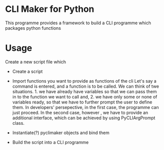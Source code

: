 # CLI Maker for Python

This programme provides a framework to build a CLI programme which packages python functions



# Usage 
Create a new script file which

- Create a script
- Import functions you want to provide as functions of the cli
    Let's say a command is entered, and a function is to be called. We can think of twe situations. 1. we have already have variables so that we can pass them in to the function we want to call and, 2. we have only some or none of variables ready, so that we have to further prompt the user to define them. In developers' persepective, in the first case, the programme can just proceed. In the second case, however , we have to provide an additional interface, which can be achieved by using PyCLIArgPrompt class.

- Instantiate(?) pyclimaker objects and bind them
- Build the script into a CLI programme





